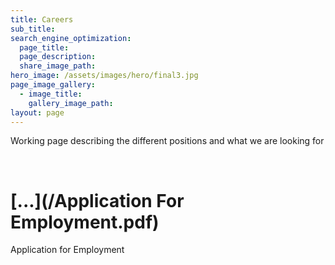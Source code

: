 ```yaml
---
title: Careers
sub_title:
search_engine_optimization:
  page_title:
  page_description:
  share_image_path:
hero_image: /assets/images/hero/final3.jpg
page_image_gallery:
  - image_title:
    gallery_image_path:
layout: page
---
```


Working page describing the different positions and what we are looking for

&nbsp;

# [...](/Application For Employment.pdf)

Application for Employment